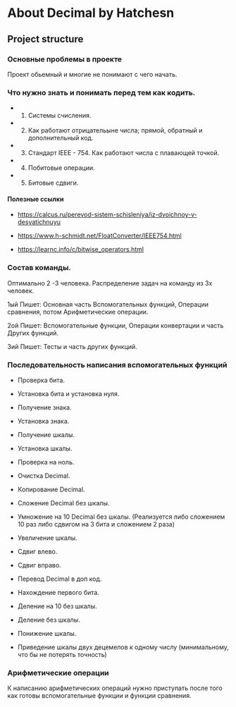 # About Decimal by Hatchesn


## Project structure


### Основные проблемы в проекте

Проект обьемный и многие не понимают с чего начать.


### Что нужно знать и понимать перед тем как кодить.


- 1. Системы счисления.

- 2. Как работают отрицательыне числа; прямой, обратный и дополнительный код.

- 3. Стандарт IEEE - 754. Как работают числа с плавающей точкой.

- 4. Побитовые операции.

- 5. Битовые сдвиги.


#### Полезные ссылки 


- https://calcus.ru/perevod-sistem-schisleniya/iz-dvoichnoy-v-desyatichnuyu 

- https://www.h-schmidt.net/FloatConverter/IEEE754.html

- https://learnc.info/c/bitwise_operators.html


### Состав команды.

Оптимально 2 -3 человека.
Распределение задач на команду из 3х человек.

1ый Пишет: Основная часть Вспомогательных функций, Операции сравнения, потом Арифметические операции.

2ой Пишет: Вспомогательные функции, Операции конвертации и часть Других функций.

3ий Пишет: Тесты и часть других функций.


### Последовательность написания вспомогательных функций


- Проверка бита.

- Установка бита и установка нуля.

- Получение знака.

- Установка знака.

- Получение шкалы.

- Установка шкалы.

- Проверка на ноль.

- Очистка Decimal.

- Копирование Decimal.

- Сложение Decimal без шкалы.

- Умножение на 10 Decimal без шкалы. (Реализуется либо сложением 10 раз либо сдвигом на 3 бита и сложением 2 раза)

- Увеличение шкалы.

- Сдвиг влево.

- Сдвиг вправо.

- Перевод Decimal  в доп код.

- Нахождение первого бита.

- Деление на 10 без шкалы.

- Деление без шкалы.

- Понижение шкалы.

- Приведение шкалы двух децемелов к одному числу (минимальному, что бы не потерять точность)


### Арифметические операции

К написанию арифметических операций нужно приступать после того как готовы вспомогательные функции и функции сравнения.







